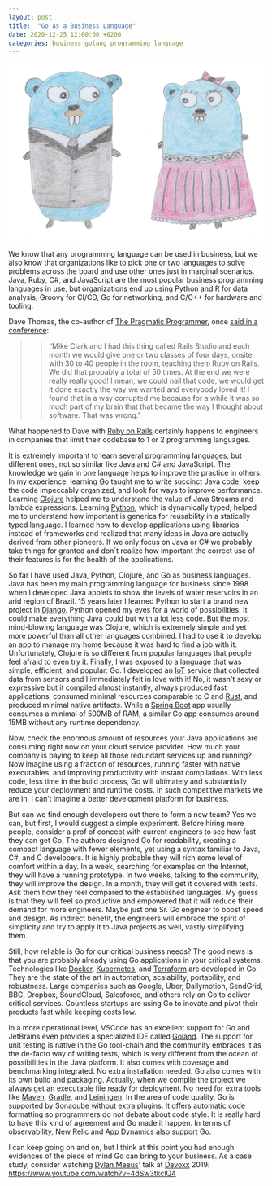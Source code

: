 ```yaml
---
layout: post
title:  "Go as a Business Language"
date: 2020-12-25 12:00:00 +0200
categories: business golang programming language
---
```


![Programming Activity](/images/posts/go-as-a-business-language.png)

We know that any programming language can be used in business, but we also know that organizations like to pick one or two languages to solve problems across the board and use other ones just in marginal scenarios. Java, Ruby, C#, and JavaScript are the most popular business programming languages in use, but organizations end up using Python and R for data analysis, Groovy for CI/CD, Go for networking, and C/C++ for hardware and tooling.

<!-- more -->

Dave Thomas, the co-author of [The Pragmatic Programmer](https://en.wikipedia.org/wiki/The_Pragmatic_Programmer), once [said in a conference](https://youtu.be/0AzkH8SYyOc):

>>  “Mike Clark and I had this thing called Rails Studio and each month we would give one or two classes of four days, onsite, with 30 to 40 people in the room, teaching them Ruby on Rails. We did that probably a total of 50 times. At the end we were really really good! I mean, we could nail that code, we would get it done exactly the way we wanted and everybody loved it! I found that in a way corrupted me because for a while it was so much part of my brain that that became the way I thought about software. That was wrong.”

What happened to Dave with [Ruby on Rails](https://rubyonrails.org) certainly happens to engineers in companies that limit their codebase to 1 or 2 programming languages.

It is extremely important to learn several programming languages, but different ones, not so similar like Java and C# and JavaScript. The knowledge we gain in one language helps to improve the practice in others. In my experience, learning [Go](https://www.golang.org) taught me to write succinct Java code, keep the code impeccably organized, and look for ways to improve performance. Learning [Clojure](https://www.clojure.org) helped me to understand the value of Java Streams and lambda expressions. Learning [Python](https://www.python.org), which is dynamically typed, helped me to understand how important is generics for reusability in a statically typed language. I learned how to develop applications using libraries instead of frameworks and realized that many ideas in Java are actually derived from other pioneers. If we only focus on Java or C# we probably take things for granted and don´t realize how important the correct use of their features is for the health of the applications.

So far I have used Java, Python, Clojure, and Go as business languages. Java has been my main programming language for business since 1998 when I developed Java applets to show the levels of water reservoirs in an arid region of Brazil. 15 years later I learned Python to start a brand new project in [Django](https://www.djangoproject.com). Python opened my eyes for a world of possibilities. It could make everything Java could but with a lot less code. But the most mind-blowing language was Clojure, which is extremely simple and yet more powerful than all other languages combined. I had to use it to develop an app to manage my home because it was hard to find a job with it. Unfortunately, Clojure is so different from popular languages that people feel afraid to even try it. Finally, I was exposed to a language that was simple, efficient, and popular: Go. I developed an [IoT](https://en.wikipedia.org/wiki/Internet_of_things) service that collected data from sensors and I immediately felt in love with it! No, it wasn't sexy or expressive but it compiled almost instantly, always produced fast applications, consumed minimal resources comparable to C and [Rust](https://www.rust-lang.org), and produced minimal native artifacts. While a [Spring Boot](https://spring.io/projects/spring-boot) app usually consumes a minimal of 500MB of RAM, a similar Go app consumes around 15MB without any runtime dependency.

Now, check the enormous amount of resources your Java applications are consuming right now on your cloud service provider. How much your company is paying to keep all those redundant services up and running? Now imagine using a fraction of resources, running faster with native executables, and improving productivity with instant compilations. With less code, less time in the build process, Go will ultimately and substantially reduce your deployment and runtime costs. In such competitive markets we are in, I can’t imagine a better development platform for business.

But can we find enough developers out there to form a new team? Yes we can, but first, I would suggest a simple experiment. Before hiring more people, consider a prof of concept with current engineers to see how fast they can get Go. The authors designed Go for readability, creating a compact language with fewer elements, yet using a syntax familiar to Java, C#, and C developers. It is highly probable they will rich some level of comfort within a day. In a week, searching for examples on the Internet, they will have a running prototype. In two weeks, talking to the community, they will improve the design. In a month, they will get it covered with tests. Ask them how they feel compared to the established languages. My guess is that they will feel so productive and empowered that it will reduce their demand for more engineers. Maybe just one Sr. Go engineer to boost speed and design. As indirect benefit, the engineers will embrace the spirit of simplicity and try to apply it to Java projects as well, vastly simplifying them.

Still, how reliable is Go for our critical business needs? The good news is that you are probably already using Go applications in your critical systems. Technologies like [Docker](https://www.docker.com), [Kubernetes](https://kubernetes.io), and [Terraform](https://www.terraform.io) are developed in Go. They are the state of the art in automation, scalability, portability, and robustness. Large companies such as Google, Uber, Dailymotion, SendGrid, BBC, Dropbox, SoundCloud, Salesforce, and others rely on Go to deliver critical services. Countless startups are using Go to inovate and pivot their products fast while keeping costs low.

In a more operational level, VSCode has an excellent support for Go and JetBrains even provides a specialized IDE called [Goland](https://www.jetbrains.com/go/). The support for unit testing is native in the Go tool-chain and the community embraces it as the de-facto way of writing tests, which is very different from the ocean of possibilities in the Java platform. It also comes with coverage and benchmarking integrated. No extra installation needed. Go also comes with its own build and packaging. Actually, when we compile the project we always get an executable file ready for deployment. No need for extra tools like [Maven](https://maven.apache.org), [Gradle](https://gradle.org), and [Leiningen](https://leiningen.org). In the area of code quality, Go is supported by [Sonaqube](https://www.sonarqube.org) without extra plugins. It offers automatic code formatting so programmers do not debate about code style. It is really hard to have this kind of agreement and Go made it happen. In terms of observability, [New Relic](https://docs.newrelic.com/docs/agents/go-agent/get-started/introduction-new-relic-go) and [App Dynamics](https://docs.appdynamics.com/display/PRO45/Using+Go+SDK) also support Go. 

I can keep going on and on, but I think at this point you had enough evidences of the piece of mind Go can bring to your business. As a case study, consider watching [Dylan Meeus](https://twitter.com/DylanMeeus)' talk at [Devoxx](https://devoxx.com) 2019: https://www.youtube.com/watch?v=4dSw3tkclQ4
